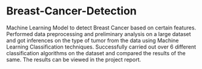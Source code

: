 # Breast-Cancer-Detection
Machine Learning Model to detect Breast Cancer based on certain features.
Performed data preprocessing and preliminary analysis on a large dataset and got inferences on the type of tumor from the data using Machine Learning Classification techniques.
Successfully carried out over 6 different classification algorithms on the dataset and compared the results of the same.
The results can be viewed in the project report.
